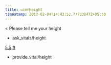 ```yaml
---
title: userHeight
timestamp: 2017-02-04T14:43:52.777338472+05:30
---
```


< Please tell me your height
* ask_vitals/height

[5.5](number/height) [ft](unit)
* provide_vital/height
